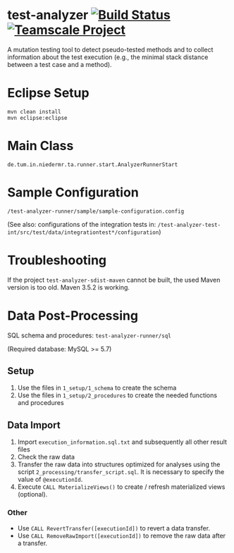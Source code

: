 # test-analyzer [![Build Status](https://travis-ci.org/cqse/test-analyzer.svg?branch=master)](https://travis-ci.org/cqse/test-analyzer) [![Teamscale Project](https://img.shields.io/badge/teamscale-test--analyzer-brightgreen.svg)](https://demo.teamscale.com/activity.html#/test-analyzer)

A mutation testing tool to detect pseudo-tested methods and to collect information about the test execution (e.g., the minimal stack distance between a test case and a method).

# Eclipse Setup

```
mvn clean install
mvn eclipse:eclipse
```

# Main Class
`de.tum.in.niedermr.ta.runner.start.AnalyzerRunnerStart`

# Sample Configuration
`/test-analyzer-runner/sample/sample-configuration.config`

(See also: configurations of the integration tests in: `/test-analyzer-test-int/src/test/data/integrationtest*/configuration`)

# Troubleshooting
If the project `test-analyzer-sdist-maven` cannot be built, the used Maven version is too old. Maven 3.5.2 is working.

# Data Post-Processing
SQL schema and procedures: `test-analyzer-runner/sql`

(Required database: MySQL >= 5.7)

## Setup
1. Use the files in `1_setup/1_schema` to create the schema
2. Use the files in `1_setup/2_procedures` to create the needed functions and procedures

## Data Import
1. Import `execution_information.sql.txt` and subsequently all other result files
2. Check the raw data
3. Transfer the raw data into structures optimized for analyses using the script `2_processing/transfer_script.sql`. It is necessary to specify the value of `@executionId`.
4. Execute `CALL MaterializeViews()` to create / refresh materialized views (optional).

### Other
* Use `CALL RevertTransfer([executionId])` to revert a data transfer.
* Use `CALL RemoveRawImport([executionId])` to remove the raw data after a transfer.